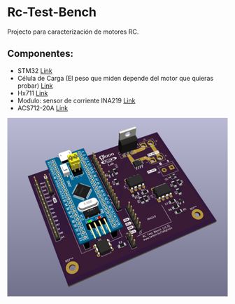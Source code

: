 # Rc-Test-Bench

Projecto para caracterización de motores RC.

## Componentes:

- STM32 [Link](https://s.click.aliexpress.com/e/_Dma6yBh)
- Célula de Carga (El peso que miden depende del motor que quieras probar) [Link](https://s.click.aliexpress.com/e/_DmU0uxv)
- Hx711 [Link](https://s.click.aliexpress.com/e/_Dd5aIMT)
- Modulo: sensor de corriente INA219 [Link](https://s.click.aliexpress.com/e/_Dmx4wbh)
- ACS712-20A [Link](https://s.click.aliexpress.com/e/_DkJqOTh)



![Alt text](Imagenes/Render3D.jpg?raw=true "Render PCB")
